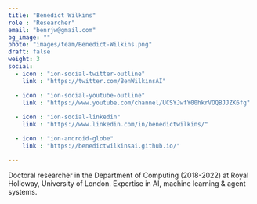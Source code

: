 ```yaml
---
title: "Benedict Wilkins"
role : "Researcher"
email: "benrjw@gmail.com"
bg_image: ""
photo: "images/team/Benedict-Wilkins.png"
draft: false
weight: 3
social:
  - icon : "ion-social-twitter-outline"
    link : "https://twitter.com/BenWilkinsAI"

  - icon : "ion-social-youtube-outline"
    link : "https://www.youtube.com/channel/UCSYJwfY00hkrVOQBJJZK6fg"
  
  - icon : "ion-social-linkedin"
    link : "https://www.linkedin.com/in/benedictwilkins/"

  - icon : "ion-android-globe" 
    link : "https://benedictwilkinsai.github.io/"

---
```


Doctoral researcher in the Department of Computing (2018-2022) at Royal Holloway, University of London. Expertise in AI, machine learning & agent systems. 






